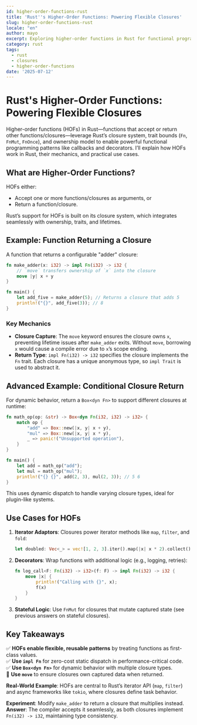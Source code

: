 ```yaml
---
id: higher-order-functions-rust
title: 'Rust''s Higher-Order Functions: Powering Flexible Closures'
slug: higher-order-functions-rust
locale: "en"
author: mayo
excerpt: Exploring higher-order functions in Rust for functional programming patterns
category: rust
tags:
  - rust
  - closures
  - higher-order-functions
date: '2025-07-12'
---
```


# Rust's Higher-Order Functions: Powering Flexible Closures

Higher-order functions (HOFs) in Rust—functions that accept or return other functions/closures—leverage Rust’s closure system, trait bounds (`Fn`, `FnMut`, `FnOnce`), and ownership model to enable powerful functional programming patterns like callbacks and decorators. I’ll explain how HOFs work in Rust, their mechanics, and practical use cases.

## What are Higher-Order Functions?

HOFs either:
- Accept one or more functions/closures as arguments, or
- Return a function/closure.

Rust’s support for HOFs is built on its closure system, which integrates seamlessly with ownership, traits, and lifetimes.

## Example: Function Returning a Closure

A function that returns a configurable "adder" closure:

```rust
fn make_adder(x: i32) -> impl Fn(i32) -> i32 {
    // `move` transfers ownership of `x` into the closure
    move |y| x + y
}

fn main() {
    let add_five = make_adder(5); // Returns a closure that adds 5
    println!("{}", add_five(3)); // 8
}
```

### Key Mechanics
- **Closure Capture**: The `move` keyword ensures the closure owns `x`, preventing lifetime issues after `make_adder` exits. Without `move`, borrowing `x` would cause a compile error due to `x`’s scope ending.
- **Return Type**: `impl Fn(i32) -> i32` specifies the closure implements the `Fn` trait. Each closure has a unique anonymous type, so `impl Trait` is used to abstract it.

## Advanced Example: Conditional Closure Return

For dynamic behavior, return a `Box<dyn Fn>` to support different closures at runtime:

```rust
fn math_op(op: &str) -> Box<dyn Fn(i32, i32) -> i32> {
    match op {
        "add" => Box::new(|x, y| x + y),
        "mul" => Box::new(|x, y| x * y),
        _ => panic!("Unsupported operation"),
    }
}

fn main() {
    let add = math_op("add");
    let mul = math_op("mul");
    println!("{} {}", add(2, 3), mul(2, 3)); // 5 6
}
```

This uses dynamic dispatch to handle varying closure types, ideal for plugin-like systems.

## Use Cases for HOFs

1. **Iterator Adaptors**:
   Closures power iterator methods like `map`, `filter`, and `fold`:
   ```rust
   let doubled: Vec<_> = vec![1, 2, 3].iter().map(|x| x * 2).collect(); // [2, 4, 6]
   ```

2. **Decorators**:
   Wrap functions with additional logic (e.g., logging, retries):
   ```rust
   fn log_call<F: Fn(i32) -> i32>(f: F) -> impl Fn(i32) -> i32 {
       move |x| {
           println!("Calling with {}", x);
           f(x)
       }
   }
   ```

3. **Stateful Logic**:
   Use `FnMut` for closures that mutate captured state (see previous answers on stateful closures).

## Key Takeaways

✅ **HOFs enable flexible, reusable patterns** by treating functions as first-class values.  
✅ **Use `impl Fn`** for zero-cost static dispatch in performance-critical code.  
✅ **Use `Box<dyn Fn>`** for dynamic behavior with multiple closure types.  
🚀 **Use `move`** to ensure closures own captured data when returned.

**Real-World Example**: HOFs are central to Rust’s iterator API (`map`, `filter`) and async frameworks like `tokio`, where closures define task behavior.

**Experiment**: Modify `make_adder` to return a closure that multiplies instead.  
**Answer**: The compiler accepts it seamlessly, as both closures implement `Fn(i32) -> i32`, maintaining type consistency.
